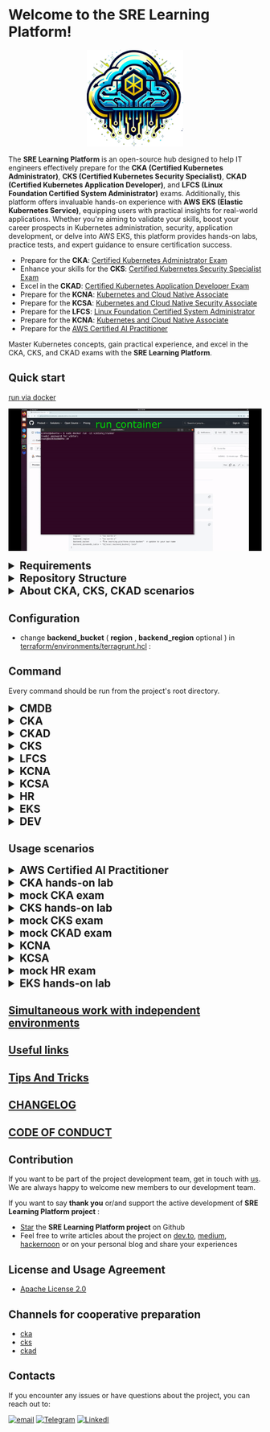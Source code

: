 # Welcome to the SRE Learning Platform!
<p align="center">
    <a href="https://github.com/ViktorUJ/cks"><img src="https://raw.githubusercontent.com/ViktorUJ/terraform-aws-vpc/master/img/logo_192x192.png" width="192" height="192" alt="SRE Learning Platform"/></a>
</p>


The **SRE Learning Platform** is an open-source hub designed to help IT engineers effectively prepare for the **CKA (Certified Kubernetes Administrator)**, **CKS (Certified Kubernetes Security Specialist)**, **CKAD (Certified Kubernetes Application Developer)**, and **LFCS (Linux Foundation Certified System Administrator)** exams. Additionally, this platform offers invaluable hands-on experience with **AWS EKS (Elastic Kubernetes Service)**, equipping users with practical insights for real-world applications. Whether you're aiming to validate your skills, boost your career prospects in Kubernetes administration, security, application development, or delve into AWS EKS, this platform provides hands-on labs, practice tests, and expert guidance to ensure certification success.

- Prepare for the **CKA**: [Certified Kubernetes Administrator Exam](https://training.linuxfoundation.org/certification/certified-kubernetes-administrator-cka/)
- Enhance your skills for the **CKS**: [Certified Kubernetes Security Specialist Exam](https://training.linuxfoundation.org/certification/certified-kubernetes-security-specialist/)
- Excel in the **CKAD**: [Certified Kubernetes Application Developer Exam](https://training.linuxfoundation.org/certification/certified-kubernetes-application-developer-ckad/)
- Prepare for the **KCNA**: [Kubernetes and Cloud Native Associate](https://training.linuxfoundation.org/certification/kubernetes-cloud-native-associate/)
- Prepare for the **KCSA**: [Kubernetes and Cloud Native Security Associate](https://training.linuxfoundation.org/certification/kubernetes-and-cloud-native-security-associate-kcsa/)
- Prepare for the **LFCS**: [Linux Foundation Certified System Administrator](https://training.linuxfoundation.org/certification/linux-foundation-certified-sysadmin-lfcs/)
- Prepare for the **KCNA**: [Kubernetes and Cloud Native Associate](https://training.linuxfoundation.org/certification/kubernetes-cloud-native-associate/)
- Prepare for the [AWS Certified AI Practitioner](https://aws.amazon.com/certification/certified-ai-practitioner/)


Master Kubernetes concepts, gain practical experience, and excel in the CKA, CKS, and CKAD exams with the **SRE Learning Platform**.


## Quick start
[run via docker](docs%2Frun_from_docker.MD)

[![video instruction](docs%2Fimages%2Frun_via_docker.gif)](https://youtu.be/Xh6sWzafBmw "run via docker")


<details>
  <summary style="font-weight: bold; font-size: 1.5em;">Requirements</summary>

- [GNU Make](https://www.gnu.org/software/make/) >= 4.2.1
- [terrafrom](https://developer.hashicorp.com/terraform/tutorials/aws-get-started/install-cli)  >= v1.6.6
- [terragrunt](https://terragrunt.gruntwork.io/docs/getting-started/install/) >= v0.54.8
- [jq](https://jqlang.github.io/jq/download/) >= 1.6
- [aws IAM user](https://docs.aws.amazon.com/IAM/latest/UserGuide/id_users_create.html)  + [Access key](https://docs.aws.amazon.com/IAM/latest/UserGuide/id_credentials_access-keys.html)  (or [IAM role](https://docs.aws.amazon.com/IAM/latest/UserGuide/id_roles.html) ) with  [Admin privilege  for VPC, EC2, IAM, EKS](https://docs.aws.amazon.com/IAM/latest/UserGuide/access_policies.html)
- [AWS CLI](https://docs.aws.amazon.com/cli/latest/userguide/getting-started-version.html) > 2.2.30
- [aws profile](https://docs.aws.amazon.com/cli/latest/userguide/cli-configure-files.html)

**Or you can** [run via docker](docs%2Frun_from_docker.MD)  ( [video instruction](https://youtu.be/Xh6sWzafBmw) )

</details>

<details>
  <summary style="font-weight: bold; font-size: 1.5em;">Repository Structure</summary>

The repository is organized into the following sections:

- **[Makefile](Makefile)** - File contains scenarios for launching hands-on labs and mock exams.
- **[tasks](tasks)** - Directory contains lab scenarios and mock exam scripts.
  - **[cka](tasks%2Fcka)** - Directory contains everything related to CKA.
    - **[labs](tasks%2Fcka%2Flabs)**  - Directory  contains hands-on labs for the CKA exam.
    - **[mock](tasks%2Fcka%2Fmock)**  - Directory contains mock scripts for the CKA exam.
  - **[cks](tasks%2Fcks)** - Directory contains everything related to CKS.
    - **[labs](tasks%2Fcks%2Flabs)**  - Directory contains hands-on labs for the CKS exam.
    - **[mock](tasks%2Fcks%2Fmock)**  - Directory contains mock scripts for the CKS exam.
- **[terraform](terraform)** - Directory contains  modules and Terraform environments.
  - **[environments](terraform%2Fenvironments)** - Directory contains terragrunt (terraform) environments.
  - **[modules](terraform%2Fmodules)** - Directory contains terraform modules.

</details>

<details>
  <summary style="font-weight: bold; font-size: 1.5em;">About CKA, CKS, CKAD scenarios</summary>

- the platform uses **aws**  to create following resources :  **vpc**, **subnets**, **security groups**, **ec2** (spot ), **s3**
- after you launch the scenarios the platform will create all the necessary resources   and give access to k8s clusters.
- to create clusters the platform uses **kubeadm**
- you can easily add your own scenario using the already existing terraform module [k8s_self_managment](terraform%2Fmodules%2Fk8s_self_managment)
- [k8s_self_managment](terraform%2Fmodules%2Fk8s_self_managment)  module supports versions:
````
k8s version  : [ 1.21 , 1.33 ]   https://kubernetes.io/releases/
Rintime :
    docker                   [1.21 , 1.23]
    cri-o                    [1.21 , 1.29]
    containerd               [1.21 , 1.33]   # cks, cka  default 1.32
    containerd_gvizor        [1.21 , 1.33]
OS for nodes  :
   ubuntu  :  20.04 LTS  ,  22.04 LTS   # cks default  22.04 LTS
CNI :  calico ,culium
````
</details>

## Configuration
- change  **backend_bucket** ( **region** , **backend_region**  optional ) in [terraform/environments/terragrunt.hcl](terraform%2Fenvironments%2Fterragrunt.hcl#L4) :


## Command
Every command should be run from the project's root directory.
<details>
  <summary style="font-weight: bold; font-size: 1.5em;">CMDB</summary>

- ``make cmdb_get_env_all`` - get a list of all resources in CMDB
- ``USER_ID='myuser' ENV_ID='01' make cmdb_get_user_env_data`` - show all created resources of user **myuser** in environment **01**
- ``USER_ID='myuser' ENV_ID='01' make cmdb_get_user_env_lock`` - show all lock resources of user **myuser** in environment **01**
- ``USER_ID='myuser' ENV_ID='01' make cmdb_get_user_env_lock`` - show all lock resources of user **myuser** in environment **01**
- ``USER_ID='myuser' make cmdb_get_user_env_lock`` - show all lock resources of user **myuser** in **all** environment
- ``USER_ID='myuser' make cmdb_get_user_env_data`` - show all data resources of user **myuser** in **all** environment
- ``CMDB_ITEM='CMDB_data_myuser_02_k8s_cluster1' make cmdb_get_item`` - getting detailed information about **CMDB_data_myuser_02_k8s_cluster1** resource.


</details>

<details>
  <summary style="font-weight: bold; font-size: 1.5em;">CKA</summary>

### cka task
- ``TASK=01 make run_cka_task`` - create cka [hands-on labs](docs%2Flabs.MD#cka-labs) number 01
- ``TASK=01 make delete_cka_task`` - delete cka hands-on labs
- ``TASK=01 make run_cka_task_clean`` - run cka_task with clean terragrunt cache  for  cka_task
- ``make output_cka_task `` - show **outputs** from   **cka_task**
### cka mock
- ``TASK=01 make run_cka_mock`` - create mock  CKA exam [number 01](tasks%2Fcka%2Fmock%2F01)
- ``make delete_cka_mock`` - delete mock  CKA exam
- ``TASK=01 make run_cka_mock_clean`` - create mock  CKA exam [number 01](tasks%2Fcka%2Fmock%2F01)  with clean terragrunt cache
- ``make output_cka_mock `` - show **outputs** from   **cka_mock**

</details>

<details>
  <summary style="font-weight: bold; font-size: 1.5em;">CKAD</summary>

### ckad mock
- ``TASK=01 make run_ckad_mock`` - create mock  CKAD exam [number 01](tasks%2Fckad%2Fmock%2F01)
- ``make delete_ckad_mock`` - delete mock  CKAD exam
- ``TASK=01 make run_ckad_mock_clean`` - create mock  CKAD exam [number 01](tasks%2Fckad%2Fmock%2F01)  with clean terragrunt cache
- ``make output_ckad_mock `` - show **outputs** from   **ckad_mock**

</details>

<details>
  <summary style="font-weight: bold; font-size: 1.5em;">CKS</summary>

### cks task
- ``TASK=10 make run_cks_task`` - create cks [hands-on labs](docs%2Flabs.MD#cks-labs) number 10
- ``TASK=10 make delete_cks_task`` - delete cks hands-on labs
- ``TASK=10  make run_cks_task_clean`` - run cks_task with clean terragrunt cache  for  cks_task
- ``make output_cks_task `` - show **outputs** from   **cks_task**
### cks mock
- ``TASK=01 make run_cks_mock`` - create mock  CKS exam [number 01](tasks%2Fcks%2Fmock%2F01)
- ``make delete_cks_mock`` - delete mock  CKS exam
- ``TASK=01 make run_cks_mock_clean`` - create mock  CKS exam [number 01](tasks%2Fcks%2Fmock%2F01)  with clean terragrunt cache
- ``make output_cks_mock `` - show **outputs** from   **cks_mock**
</details>

<details>
  <summary style="font-weight: bold; font-size: 1.5em;">LFCS</summary>

### lfcs mock

- ``TASK=01 make run_lfcs_mock`` - create mock LFCS exam [number 01](tasks/lfcs/mock/01/)
- ``make delete_lfcs_mock`` - delete mock LFCS exam
- ``TASK=01 make delete_lfcs_mock_clean`` - delete mock LFCS exam [number 01](tasks/lfcs/mock/01/) with cleaning terragrunt cache
- ``make output_lfcs_mock`` - show **outputs** from  **lfcs_mock**

</details>

<details>
  <summary style="font-weight: bold; font-size: 1.5em;">KCNA</summary>

### KCNA

- check examle questions in [kcna](tasks%2Fkcna) directory

</details>

<details>
  <summary style="font-weight: bold; font-size: 1.5em;">KCSA</summary>

- check examle questions in [kcsa](tasks%2Fkcsa) directory

</details>


<details>
  <summary style="font-weight: bold; font-size: 1.5em;">HR</summary>

- ``TASK=01 make run_hr_mock`` - create mock  hr exam [number 01](tasks%2Fhr%2Fmock%2F01)
- ``make delete_hr_mock`` - delete mock  hr exam
- ``TASK=01 make run_hr_mock_clean`` - create mock  CKS exam [number 01](tasks%2Fhr%2Fmock%2F01)  with clean terragrunt cache
- ``make output_hr_mock `` - show **outputs** from   **hr_mock**
</details>

<details>
  <summary style="font-weight: bold; font-size: 1.5em;">EKS</summary>

- ``TASK={lab_number} make run_eks_task`` create hands-on lab
- ``make delete_eks_task`` delete eks lab cluster
</details>

<details>
  <summary style="font-weight: bold; font-size: 1.5em;">DEV</summary>

- ``make lint`` run linter on the project

</details>

## Usage scenarios

<details>
  <summary style="font-weight: bold; font-size: 1.5em;">AWS Certified AI Practitioner </summary>

### example questions for **AWS Certified AI Practitioner** exam

- check examle questions in [AWS Certified AI Practitioner](tasks/aws_AI_practitioner) directory
</details>

<details>
  <summary style="font-weight: bold; font-size: 1.5em;">CKA hands-on lab</summary>

- choose [a hands-on lab](docs%2Flabs.MD#cka-labs) number
- create cka lab cluster ``TASK={lab_number} make run_cka_task``
- find {master_external_ip} in terraform output
- log in to master node via ssh  ``ssh ubuntu@{master_external_ip} -i {key}``
- check init logs `` tail -f /var/log/cloud-init-output.log ``
- read lab descriptions in ``{lab_number}/README.MD``
- check solution in ``{lab_number}/SOLUTION.MD``
- delete cka lab cluster ``make delete_cka_task``
- clean cka lab cluster ``.terraform`` folder  ``make clean_cka_task ``
</details>

<details>
  <summary style="font-weight: bold; font-size: 1.5em;">mock CKA exam</summary>

  [Video instruction for launching **CKA mock exam**](https://www.youtube.com/watch?v=P-YYX4CTWIg)

- choose [a mock exam](tasks%2Fcka%2Fmock) number
- change instance type from ``spot`` to ``ondemand`` in  ``{mock_number}/env.hcl`` if you need
- create mock  CKA exam ``TASK={mock_number} make run_cka_mock``
- find ``worker_pc_ip`` in ``terraform output``
- connect to ``worker_pc_ip``  with your ssh key and user ``ubuntu``
- open questions list ``{mock_number}/README.MD`` and do tasks
- use ``ssh  {kubernetes_nodename}`` from  work pc to connect to node
- run ``time_left`` on work pc to check time
- run ``check_result`` on work pc to check result
- delete mock  CKA exam `make delete_cka_mock`
- find exam solutions  in ``{mock_number}/worker/files/solutions)`` and * [Video](https://youtu.be/IZsqAPpbBxM)  for [mock 01](tasks%2Fcka%2Fmock%2F01) .
- find  exam tests in ``{mock_number}/worker/files/tests.bats)``
</details>


<details>
  <summary style="font-weight: bold; font-size: 1.5em;">CKS hands-on lab</summary>

- choose [CKS lab](docs%2Flabs.MD#cks-labs)  number
- change **ami_id** in ``{lab_number}/scripts/terragrunt.hcl`` if you changed **region**
- create cka lab cluster ``TASK={lab_number} make run_cks_task``
- find {master_external_ip} in terraform output
- log in to master node via ssh  ``ssh ubuntu@{master_external_ip} -i {key}``
- check init logs `` tail -f /var/log/cloud-init-output.log ``
- read lab descriptions in ``{lab_number}/README.MD``
- check solution in ``{lab_number}/SOLUTION.MD``
- delete cks lab cluster ``make delete_cks_task``
- clean cks lab cluster ``.terraform`` folder  ``make clean_cks_task ``
</details>

<details>
  <summary style="font-weight: bold; font-size: 1.5em;">mock CKS exam</summary>

  [Video instruction for launching **CKS mock exam**](https://youtu.be/_GbsBOMaJ9Q)

### mock  CKS exam
- choose [a mock exam](tasks%2Fcks%2Fmock) number
- change **ubuntu_version** in ``{mock_number}/env.hcl`` if you need
- change instance type from ``spot`` to ``ondemand`` in  ``{mock_number}/env.hcl`` if you need
- create mock  CKS exam ``TASK={mock_number} make run_cks_mock`` or ``TASK={mock_number} make run_cks_mock_clean`` if you'd like  to run with **clean** terragrunt cache
- find ``worker_pc_ip`` in ``terraform output``
- connect to ``worker_pc_ip``  with your ssh key and user ``ubuntu``
- open questions list ``{mock_number}/README.MD`` and do tasks
- use ``ssh  {kubernetes_nodename}`` from  work pc to connect to node
- run ``time_left`` on work pc to check time
- run ``check_result`` on work pc to check result
- delete mock  CKS exam `make delete_cks_mock`
- find exam solutions in ``{mock_number}/worker/files/solutions``  [mock 1 solutions](tasks%2Fcks%2Fmock%2F01%2Fworker%2Ffiles%2Fsolutions)  and [video](https://youtu.be/I8CPwcGbrG8)
- find exam tests in ``{mock_number}/worker/files/tests.bats``
</details>

<details>
  <summary style="font-weight: bold; font-size: 1.5em;">mock CKAD exam</summary>

  [Video instruction for launching **CKAD mock exam**](https://youtu.be/7X4Y9QhbTsk)

### mock  CKAD exam
- choose [a mock exam](tasks%2Fckad%2Fmock)  number
- change **ubuntu_version** in ``{mock_number}/env.hcl`` if you need
- change instance type from ``spot`` to ``ondemand`` in  ``{mock_number}/env.hcl`` if you need
- create mock  CKAD exam ``TASK={mock_number} make run_ckad_mock`` or ``TASK={mock_number} make run_ckad_mock_clean`` if you'd like  to run with **clean** terragrunt cache
- find ``worker_pc_ip`` in ``terraform output``
- connect to ``worker_pc_ip``  with your ssh key and user ``ubuntu``
- open questions list ``{mock_number}/README.MD`` and do tasks
- use ``ssh  {kubernetes_nodename}`` from  work pc to connect to node
- run ``time_left`` on work pc to check time
- run ``check_result`` on work pc to check result
- delete mock  CKAD exam `make delete_ckad_mock`
- find exam solutions in ``{mock_number}/worker/files/solutions``  [mock 1 solutions](tasks%2Fckad%2Fmock%2F01%2Fworker%2Ffiles%2Fsolutions)   and [video](https://youtu.be/yQK7Ca8d-yw)
- find exam tests in ``{mock_number}/worker/files/tests.bats``
</details>

<details>
  <summary style="font-weight: bold; font-size: 1.5em;">KCNA </summary>

### example questions for KCNA exam

- check examle questions in [kcna](tasks%2Fkcna) directory
</details>

<details>
  <summary style="font-weight: bold; font-size: 1.5em;">KCSA</summary>

### example questions for KCSA exam

- check examle questions in [kcsa](tasks%2Fkcsa) directory
</details>

<details>
  <summary style="font-weight: bold; font-size: 1.5em;">mock HR exam</summary>

  [Video instruction for launching **HR mock exam**](https://youtu.be/4CTC1jl8lxE)

### mock  HR exam
- choose [a mock exam](tasks%2Fhr%2Fmock) number
- change **ubuntu_version** in ``{mock_number}/env.hcl`` if you need
- change instance type from ``spot`` to ``ondemand`` in  ``{mock_number}/env.hcl`` if you need
- create mock  CKS exam ``TASK={mock_number} make run_hr_mock`` or ``TASK={mock_number} make run_hr_mock_clean`` if you'd like  to run with **clean** terragrunt cache
- find ``worker_pc_ip`` in ``terraform output``
- connect to ``worker_pc_ip``  with your ssh key and user ``ubuntu``
- open questions list ``{mock_number}/README.MD`` and do tasks
- use ``ssh  {kubernetes_nodename}`` from  work pc to connect to node
- run ``time_left`` on work pc to check time
- run ``check_result`` on work pc to check result
- delete mock  CKA exam `make delete_hr_mock`
- find exam solutions in ``{mock_number}/worker/files/solutions``  [mock 1 solutions](tasks%2Fhr%2Fmock%2F01%2Fworker%2Ffiles%2Fsolutions)  and [video](https://youtu.be/4CTC1jl8lxE)
- find exam tests in ``{mock_number}/worker/files/tests.bats``
</details>

<details>
  <summary style="font-weight: bold; font-size: 1.5em;">EKS hands-on lab</summary>

- choose [labs](docs%2Flabs.MD#eks-labs)  number
- create hands-on lab `` TASK={lab_number} make run_eks_task ``
- find ``worker_pc_ip`` in ``terraform output``
- log in to worker_pc node via ssh  ``ssh ubuntu@{worker_pc_ip} -i {key}``
- read lab descriptions in ``{lab_number}/README.MD``
- check solution in ``{lab_number}/SOLUTION.MD``
- delete eks lab cluster ``make delete_eks_task``
</details>

## [Simultaneous work with independent environments](docs%2Fmultiple_users_envs.MD)

## [Useful links](docs%2Flinks.MD)

## [Tips And Tricks](docs%2Ftips_and_tricks.MD)

## [CHANGELOG](CHANGELOG%2FCHANGELOG.MD)

## [CODE OF CONDUCT](docs%2FCODE_OF_CONDUCT.md)

## Contribution
If you want to be part of the project development team, get in touch with [us](https://github.com/ViktorUJ/cks/tree/master#contacts). We are always happy to welcome new members to our development team.


If you want to say **thank you** or/and support the active development of **SRE Learning Platform project** :
- [Star](https://github.com/ViktorUJ/cks) the **SRE Learning Platform project** on Github
- Feel free to write articles about the project on [dev.to](https://dev.to/), [medium](https://medium.com/), [hackernoon](https://hackernoon.com) or on your personal blog and share your experiences


## License and Usage Agreement
- [Apache License 2.0](LICENSE)

## Channels for cooperative preparation
 -  [cka](https://t.me/sre_platform_cka)
 -  [cks](https://t.me/sre_platform_cks)
 -  [ckad](https://t.me/sre_platform_ckad)

## Contacts

If you encounter any issues or have questions about the project, you can reach out to:

[![email](https://badgen.net/badge/icon/email?icon=email&label)](mailto:viktoruj@gmail.com) [![Telegram](https://badgen.net/badge/icon/telegram?icon=telegram&label)](https://t.me/viktor_uj) [![LinkedI](https://badgen.net/badge/icon/linkedin?icon=linkedin&label)](https://www.linkedin.com/in/viktar-mikalayeu-mns)




